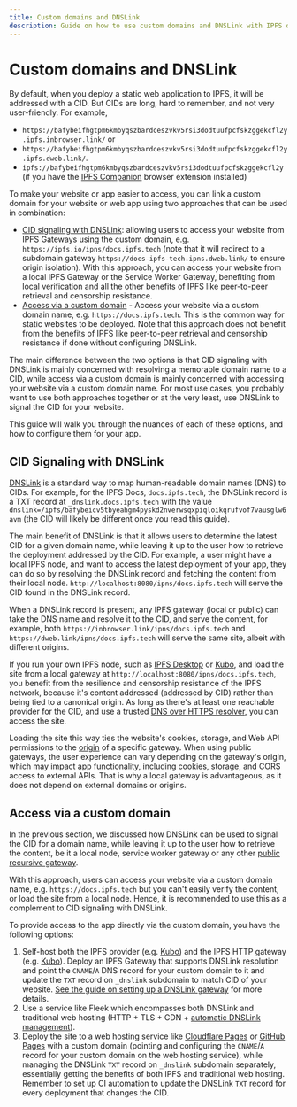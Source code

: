 ```yaml
---
title: Custom domains and DNSLink
description: Guide on how to use custom domains and DNSLink with IPFS deployed websites, allowing users to access your website or app via a custom domain.
---
```


# Custom domains and DNSLink

By default, when you deploy a static web application to IPFS, it will be addressed with a CID. But CIDs are long, hard to remember, and not very user-friendly. For example,

 - `https://bafybeifhgtpm6kmbyqszbardceszvkv5rsi3dodtuufpcfskzggekcfl2y.ipfs.inbrowser.link/` or
 - `https://bafybeifhgtpm6kmbyqszbardceszvkv5rsi3dodtuufpcfskzggekcfl2y.ipfs.dweb.link/`.
 - `ipfs://bafybeifhgtpm6kmbyqszbardceszvkv5rsi3dodtuufpcfskzggekcfl2y` (if you have the [IPFS Companion](https://github.com/ipfs/ipfs-companion) browser extension installed)

To make your website or app easier to access, you can link a custom domain for your website or web app using two approaches that can be used in combination:

- [CID signaling with DNSLink](#cid-signaling-with-dnslink): allowing users to access your website from IPFS Gateways using the custom domain, e.g. `https://ipfs.io/ipns/docs.ipfs.tech` (note that it will redirect to a subdomain gateway `https://docs-ipfs-tech.ipns.dweb.link/` to ensure origin isolation). With this approach, you can access your website from a local IPFS Gateway or the Service Worker Gateway, benefiting from local verification and all the other benefits of IPFS like peer-to-peer retrieval and censorship resistance.
- [Access via a custom domain](#access-via-a-custom-domain) - Access your website via a custom domain name, e.g. `https://docs.ipfs.tech`. This is the common way for static websites to be deployed. Note that this approach does not benefit from the benefits of IPFS like peer-to-peer retrieval and censorship resistance if done without configuring DNSLink.

The main difference between the two options is that CID signaling with DNSLink is mainly concerned with resolving a memorable domain name to a CID, while access via a custom domain is mainly concerned with accessing your website via a custom domain name. For most use cases, you probably want to use both approaches together or at the very least, use DNSLink to signal the CID for your website.

This guide will walk you through the nuances of each of these options, and how to configure them for your app.

## CID Signaling with DNSLink

[DNSLink](../../concepts/dnslink.md) is a standard way to map human-readable domain names (DNS) to CIDs. For example, for the IPFS Docs, `docs.ipfs.tech`, the DNSLink record is a TXT record at `_dnslink.docs.ipfs.tech` with the value `dnslink=/ipfs/bafybeicv5tbyeahgm4pyskd2nverwsqxpiqloikqrufvof7vausglw6avm` (the CID will likely be different once you read this guide).

The main benefit of DNSLink is that it allows users to determine the latest CID for a given domain name, while leaving it up to the user how to retrieve the deployment addressed by the CID. For example, a user might have a local IPFS node, and want to access the latest deployment of your app, they can do so by resolving the DNSLink record and fetching the content from their local node. `http://localhost:8080/ipns/docs.ipfs.tech` will serve the CID found in the DNSLink record.

When a DNSLink record is present, any IPFS gateway (local or public) can take the DNS name and resolve it to the CID, and serve the content, for example, both `https://inbrowser.link/ipns/docs.ipfs.tech` and `https://dweb.link/ipns/docs.ipfs.tech` will serve the same site, albeit with different origins.

If you run your own IPFS node, such as [IPFS Desktop](../../install/ipfs-desktop.md) or [Kubo](../../install/command-line.md), and load the site from a local gateway at `http://localhost:8080/ipns/docs.ipfs.tech`, you benefit from the resilience and censorship resistance of the IPFS network, because it's content addressed (addressed by CID) rather than being tied to a canonical origin. As long as there's at least one reachable provider for the CID, and use a trusted [DNS over HTTPS resolver](https://github.com/ipfs/kubo/blob/master/docs/config.md#dnsresolvers), you can access the site.

Loading the site this way ties the website's cookies, storage, and Web API permissions to the [origin](https://developer.mozilla.org/en-US/docs/Glossary/Origin) of a specific gateway. When using public gateways, the user experience can vary depending on the gateway's origin, which may impact app functionality, including cookies, storage, and CORS access to external APIs. That is why a local gateway is advantageous, as it does not depend on external domains or origins.

## Access via a custom domain

In the previous section, we discussed how DNSLink can be used to signal the CID for a domain name, while leaving it up to the user how to retrieve the content, be it a local node, service worker gateway or any other [public recursive gateway](https://docs.ipfs.tech/concepts/ipfs-gateway/#recursive-vs-non-recursive-gateways).

With this approach, users can access your website via a custom domain name, e.g. `https://docs.ipfs.tech` but you can't easily verify the content, or load the site from a local node. Hence, it is recommended to use this as a complement to CID signaling with DNSLink.

To provide access to the app directly via the custom domain, you have the following options:

1. Self-host both the IPFS provider (e.g. [Kubo](https://github.com/ipfs/kubo)) and the IPFS HTTP gateway (e.g. [Kubo](https://github.com/ipfs/kubo)). Deploy an IPFS Gateway that supports DNSLink resolution and point the `CNAME`/`A` DNS record for your custom domain to it and update the `TXT` record on `_dnslink` subdomain to match CID of your website. [See the guide on setting up a DNSLink gateway](./dnslink-gateway.md) for more details.
2. Use a service like Fleek which encompasses both DNSLink and traditional web hosting (HTTP + TLS + CDN + [automatic DNSLink management](https://fleek.xyz/docs/platform/domains/#dnslink)).
3. Deploy the site to a web hosting service like [Cloudflare Pages](https://pages.cloudflare.com/) or [GitHub Pages](https://pages.github.com/) with a custom domain (pointing and configuring the `CNAME`/`A` record for your custom domain on the web hosting service), while managing the DNSLink `TXT` record on `_dnslink` subdomain separately, essentially getting the benefits of both IPFS and traditional web hosting. Remember to set up CI automation to update the DNSLink `TXT` record for every deployment that changes the CID.

